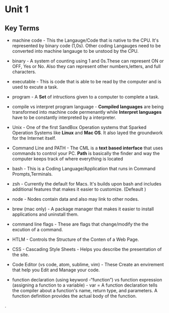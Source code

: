 # Unit 1 
## Key Terms
 - machine code - This the Langauge/Code that is native to the CPU. It's represented by binary code (1,0s). Other coding Langauges need to be converted into machine langauge to be unstood by the CPU.
 - binary - A system of counting using 1 and 0s.These can represent ON or OFF, Yes or No. Also they can represent other numbers,letters, and full characters.
 - executable - This is code that is able to be read by the computer and is used to excute a task.
 - program - A **Set** of intructions given to a computer to complete a task.
 - compile vs interpret program language - **Compiled languages** are being transformed into machine code permenantly while **Interpret languages** have to be constantly interpreted by a interpreter.
 - Unix - One of the first SandBox Operation systems that Sparked Operation Systems like **Linux** and **Mac OS**. It also layed the groundwork for the Internet itself.
 - Command Line and PATH - The CML is a **text based interface** that uses commands to control your PC. **Path** is basically the finder and way the computer keeps track of where everything is located

 - bash - This is a Coding Language/Application that runs in Command Prompts,Terminals. 
 - zsh - Currently the default for Macs. It's builds upon bash and includes  additional features that makes it easier to customize. (Defeault )
 - node - Nodes contain data and also may link to other nodes.  
 - brew (mac only) - A package manager that makes it easier to install applications and uninstall them. 
 - command line flags - These are flags that change/modify the the excution of a command. 
 - HTLM - Controls the Structure of the Conten of a Web Page. 
 - CSS - Cascading Style Sheets - Helps you describe the presentation of the site.
 - Code Editor (vs code, atom, sublime, vim) - These Create an envirement that help you Edit and Manage your code.
 - function declaration (using keyword -“function”) vs function expression (assigning a function to a variable) - var = A function declaration tells the compiler about a function's name, return type, and parameters. A function definition provides the actual body of the function. 

 .
